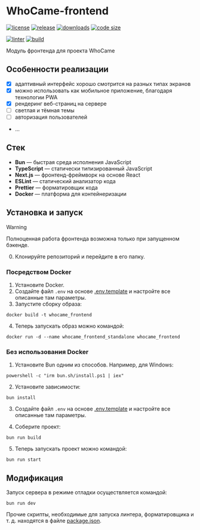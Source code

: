 # WhoCame-frontend

[![license](https://img.shields.io/github/license/code-418-dpr/WhoCame-frontend)](https://opensource.org/licenses/MIT)
[![release](https://img.shields.io/github/v/release/code-418-dpr/WhoCame-frontend?include_prereleases)](https://github.com/code-418-dpr/WhoCame-frontend/releases)
[![downloads](https://img.shields.io/github/downloads/code-418-dpr/WhoCame-frontend/total)](https://github.com/code-418-dpr/WhoCame-frontend/releases)
[![code size](https://img.shields.io/github/languages/code-size/code-418-dpr/WhoCame-frontend.svg)](https://github.com/code-418-dpr/WhoCame-frontend)

[![linter](https://github.com/code-418-dpr/WhoCame-frontend/actions/workflows/linter.yaml/badge.svg)](https://github.com/code-418-dpr/WhoCame-frontend/actions/workflows/linter.yaml)
[![build](https://github.com/code-418-dpr/WhoCame-frontend/actions/workflows/build.yaml/badge.svg)](https://github.com/code-418-dpr/WhoCame-frontend/actions/workflows/build.yaml)

Модуль фронтенда для проекта WhoCame

## Особенности реализации

- [x] адаптивный интерфейс хорошо смотрится на разных типах экранов
- [x] можно использовать как мобильное приложение, благодаря технологии PWA
- [x] рендеринг веб-страниц на сервере
- [ ] светлая и тёмная темы
- [ ] авторизация пользователей
- ...

## Стек

- **Bun** — быстрая среда исполнения JavaScript
- **TypeScript** — статически типизированный JavaScript
- **Next.js** — фронтенд-фреймворк на основе React
- **ESLint** — статический анализатор кода
- **Prettier** — форматировщик кода
- **Docker** — платформа для контейнеризации

## Установка и запуск

> [!WARNING]
> Полноценная работа фронтенда возможна только при запущенном бэкенде.

0. Клонируйте репозиторий и перейдите в его папку.

### Посредством Docker

1. Установите Docker.
2. Создайте файл `.env` на основе [.env.template](.env.template) и настройте все описанные там параметры.
3. Запустите сборку образа:

```shell
docker build -t whocame_frontend
```

4. Теперь запускать образ можно командой:

```shell
docker run -d --name whocame_frontend_standalone whocame_frontend
```

### Без использования Docker

1. Установите Bun одним из способов. Например, для Windows:

```shell
powershell -c "irm bun.sh/install.ps1 | iex"
```

2. Установите зависимости:

```shell
bun install
```

3. Создайте файл `.env` на основе [.env.template](.env.template) и настройте все описанные там параметры.

4. Соберите проект:

```shell
bun run build
```

5. Теперь запускать проект можно командой:

```shell
bun run start
```

## Модификация

Запуск сервера в режиме отладки осуществляется командой:

```shell
bun run dev
```

Прочие скрипты, необходимые для запуска линтера, форматировщика и т. д. находятся в
файле [package.json](./package.json).
